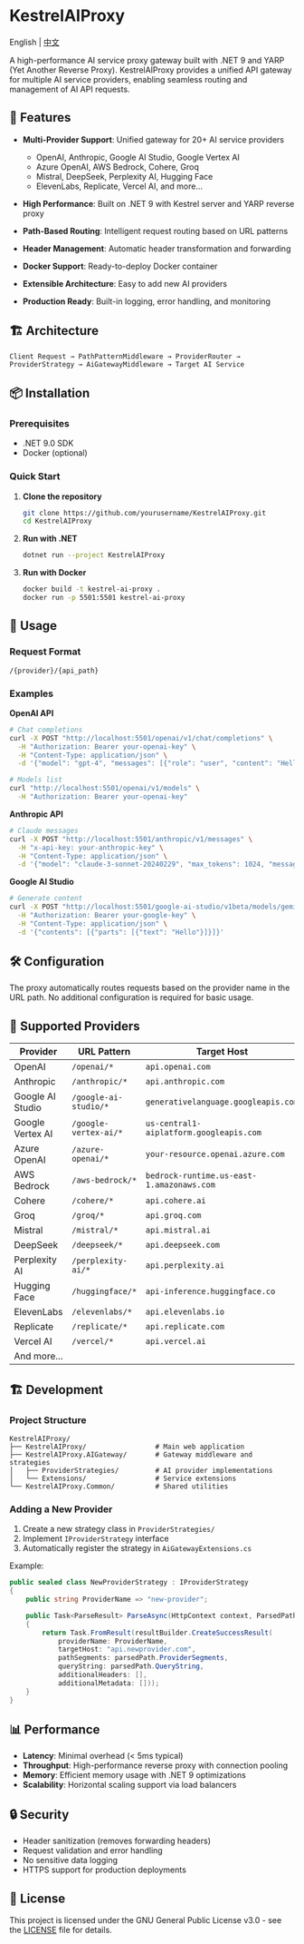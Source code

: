 # KestrelAIProxy

English | [中文](README_CN.md)

A high-performance AI service proxy gateway built with .NET 9 and YARP (Yet Another Reverse Proxy). KestrelAIProxy provides a unified API gateway for multiple AI service providers, enabling seamless routing and management of AI API requests.

## 🚀 Features

- **Multi-Provider Support**: Unified gateway for 20+ AI service providers
  - OpenAI, Anthropic, Google AI Studio, Google Vertex AI
  - Azure OpenAI, AWS Bedrock, Cohere, Groq
  - Mistral, DeepSeek, Perplexity AI, Hugging Face
  - ElevenLabs, Replicate, Vercel AI, and more...

- **High Performance**: Built on .NET 9 with Kestrel server and YARP reverse proxy
- **Path-Based Routing**: Intelligent request routing based on URL patterns
- **Header Management**: Automatic header transformation and forwarding
- **Docker Support**: Ready-to-deploy Docker container
- **Extensible Architecture**: Easy to add new AI providers
- **Production Ready**: Built-in logging, error handling, and monitoring

## 🏗️ Architecture

```
Client Request → PathPatternMiddleware → ProviderRouter → ProviderStrategy → AiGatewayMiddleware → Target AI Service
```

## 📦 Installation

### Prerequisites
- .NET 9.0 SDK
- Docker (optional)

### Quick Start

1. **Clone the repository**
   ```bash
   git clone https://github.com/yourusername/KestrelAIProxy.git
   cd KestrelAIProxy
   ```

2. **Run with .NET**
   ```bash
   dotnet run --project KestrelAIProxy
   ```

3. **Run with Docker**
   ```bash
   docker build -t kestrel-ai-proxy .
   docker run -p 5501:5501 kestrel-ai-proxy
   ```

## 🔧 Usage

### Request Format
```
/{provider}/{api_path}
```

### Examples

**OpenAI API**
```bash
# Chat completions
curl -X POST "http://localhost:5501/openai/v1/chat/completions" \
  -H "Authorization: Bearer your-openai-key" \
  -H "Content-Type: application/json" \
  -d '{"model": "gpt-4", "messages": [{"role": "user", "content": "Hello"}]}'

# Models list
curl "http://localhost:5501/openai/v1/models" \
  -H "Authorization: Bearer your-openai-key"
```

**Anthropic API**
```bash
# Claude messages
curl -X POST "http://localhost:5501/anthropic/v1/messages" \
  -H "x-api-key: your-anthropic-key" \
  -H "Content-Type: application/json" \
  -d '{"model": "claude-3-sonnet-20240229", "max_tokens": 1024, "messages": [{"role": "user", "content": "Hello"}]}'
```

**Google AI Studio**
```bash
# Generate content
curl -X POST "http://localhost:5501/google-ai-studio/v1beta/models/gemini-pro:generateContent" \
  -H "Authorization: Bearer your-google-key" \
  -H "Content-Type: application/json" \
  -d '{"contents": [{"parts": [{"text": "Hello"}]}]}'
```

## 🛠️ Configuration

The proxy automatically routes requests based on the provider name in the URL path. No additional configuration is required for basic usage.

## 🔌 Supported Providers

| Provider | URL Pattern | Target Host |
|----------|-------------|-------------|
| OpenAI | `/openai/*` | `api.openai.com` |
| Anthropic | `/anthropic/*` | `api.anthropic.com` |
| Google AI Studio | `/google-ai-studio/*` | `generativelanguage.googleapis.com` |
| Google Vertex AI | `/google-vertex-ai/*` | `us-central1-aiplatform.googleapis.com` |
| Azure OpenAI | `/azure-openai/*` | `your-resource.openai.azure.com` |
| AWS Bedrock | `/aws-bedrock/*` | `bedrock-runtime.us-east-1.amazonaws.com` |
| Cohere | `/cohere/*` | `api.cohere.ai` |
| Groq | `/groq/*` | `api.groq.com` |
| Mistral | `/mistral/*` | `api.mistral.ai` |
| DeepSeek | `/deepseek/*` | `api.deepseek.com` |
| Perplexity AI | `/perplexity-ai/*` | `api.perplexity.ai` |
| Hugging Face | `/huggingface/*` | `api-inference.huggingface.co` |
| ElevenLabs | `/elevenlabs/*` | `api.elevenlabs.io` |
| Replicate | `/replicate/*` | `api.replicate.com` |
| Vercel AI | `/vercel/*` | `api.vercel.ai` |
| And more... | | |

## 🏗️ Development

### Project Structure
```
KestrelAIProxy/
├── KestrelAIProxy/                 # Main web application
├── KestrelAIProxy.AIGateway/       # Gateway middleware and strategies
│   ├── ProviderStrategies/         # AI provider implementations
│   └── Extensions/                 # Service extensions
└── KestrelAIProxy.Common/          # Shared utilities
```

### Adding a New Provider

1. Create a new strategy class in `ProviderStrategies/`
2. Implement `IProviderStrategy` interface
3. Automatically register the strategy in `AiGatewayExtensions.cs`

Example:
```csharp
public sealed class NewProviderStrategy : IProviderStrategy
{
    public string ProviderName => "new-provider";

    public Task<ParseResult> ParseAsync(HttpContext context, ParsedPath parsedPath)
    {
        return Task.FromResult(resultBuilder.CreateSuccessResult(
            providerName: ProviderName,
            targetHost: "api.newprovider.com",
            pathSegments: parsedPath.ProviderSegments,
            queryString: parsedPath.QueryString,
            additionalHeaders: [],
            additionalMetadata: []));
    }
}
```

## 📊 Performance

- **Latency**: Minimal overhead (< 5ms typical)
- **Throughput**: High-performance reverse proxy with connection pooling
- **Memory**: Efficient memory usage with .NET 9 optimizations
- **Scalability**: Horizontal scaling support via load balancers

## 🔒 Security

- Header sanitization (removes forwarding headers)
- Request validation and error handling
- No sensitive data logging
- HTTPS support for production deployments

## 📝 License

This project is licensed under the GNU General Public License v3.0 - see the [LICENSE](LICENSE) file for details.
